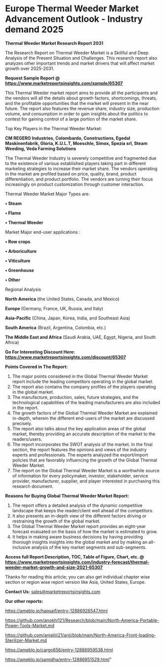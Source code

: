 # Europe Thermal Weeder Market Advancement Outlook - Industry demand 2025

<strong>Thermal Weeder Market Research Report 2031</strong>

The Research Report on Thermal Weeder Market is a Skillful and Deep Analysis of the Present Situation and Challenges. This research report also analyzes other important trends and market drivers that will affect market growth over 2025-2031.

<strong>Request Sample Report @ <a href=https://www.marketreportsinsights.com/sample/65307>https://www.marketreportsinsights.com/sample/65307</a></strong>

This Thermal Weeder market report aims to provide all the participants and the vendors will all the details about growth factors, shortcomings, threats, and the profitable opportunities that the market will present in the near future. The report also features the revenue share, industry size, production volume, and consumption in order to gain insights about the politics to contest for gaining control of a large portion of the market share.

Top Key Players in the Thermal Weeder Market:

<strong>CM REGERO Industries, Colombardo, Constructions, Egedal Maskinenfabrik, Gloria, K.U.L.T, Moeschle, Simox, Spezia srl, Steam Weeding, Veda Farming Solutions</strong>

The Thermal Weeder Industry is severely competitive and fragmented due to the existence of various established players taking part in different marketing strategies to increase their market share. The vendors operating in the market are profiled based on price, quality, brand, product differentiation, and product portfolio. The vendors are turning their focus increasingly on product customization through customer interaction.

Thermal Weeder Market Major Types are:

<strong>• Steam

• Flame

• Thermal Weeder</strong>

Market Major end-user applications :

<strong>• Row crops

• Arboriculture

• Viticulture

• Greenhouse

• Other</strong>

Regional Analysis

</u><strong><b>North America</b></strong> (the United States, Canada, and Mexico)

<strong><b>Europe </b></strong>(Germany, France, UK, Russia, and Italy)

<strong><b>Asia-Pacific</b></strong> (China, Japan, Korea, India, and Southeast Asia)

<strong><b>South America</b></strong> (Brazil, Argentina, Colombia, etc.)

<strong><b>The Middle East and Africa</b></strong> (Saudi Arabia, UAE, Egypt, Nigeria, and South Africa)

<strong>Go For Interesting Discount Here: <a href=https://www.marketreportsinsights.com/discount/65307>https://www.marketreportsinsights.com/discount/65307</a></strong>

<strong>Points Covered in The Report:</strong>
<ol>
  <li>The major points considered in the Global Thermal Weeder Market report include the leading competitors operating in the global market.</li>
  <li>The report also contains the company profiles of the players operating in the global market.</li>
  <li>The manufacture, production, sales, future strategies, and the technological capabilities of the leading manufacturers are also included in the report.</li>
  <li>The growth factors of the Global Thermal Weeder Market are explained in-depth, wherein the different end-users of the market are discussed precisely.</li>
  <li>The report also talks about the key application areas of the global market, thereby providing an accurate description of the market to the readers/users.</li>
  <li>The report incorporates the SWOT analysis of the market. In the final section, the report features the opinions and views of the industry experts and professionals. The experts analyzed the export/import policies that are favorably influencing the growth of the Global Thermal Weeder Market.</li>
  <li>The report on the Global Thermal Weeder Market is a worthwhile source of information for every policymaker, investor, stakeholder, service provider, manufacturer, supplier, and player interested in purchasing this research document.</li>
</ol>
<strong>Reasons for Buying Global Thermal Weeder Market Report:</strong>

<ol>
  <li>The report offers a detailed analysis of the dynamic competitive landscape that keeps the reader/client well ahead of the competitors.</li>
  <li>It also presents an in-depth view of the different factors driving or restraining the growth of the global market.</li>
  <li>The Global Thermal Weeder Market report provides an eight-year forecast evaluated on the basis of how the market is estimated to grow.</li>
  <li>It helps in making aware business decisions by having providing thorough insights insights into the global market and by making an all-inclusive analysis of the key market segments and sub-segments.</li>
</ol>
<strong>Access full Report Description, TOC, Table of Figure, Chart, etc. @ <a href=https://www.marketreportsinsights.com/industry-forecast/thermal-weeder-market-growth-and-size-2021-65307>https://www.marketreportsinsights.com/industry-forecast/thermal-weeder-market-growth-and-size-2021-65307</a></strong>


Thanks for reading this article; you can also get individual chapter wise section or region wise report version like Asia, United States, Europe.

<strong>Contact Us:</strong>
sales@marketreportsinsights.com

<strong>Our other reports:</strong>

<a href=https://ameblo.jp/haqsaif/entry-12886926547.html>https://ameblo.jp/haqsaif/entry-12886926547.html</a>

<a href=https://github.com/anokhi121/Research/blob/main/North-America-Portable-Power-Tools-Market.md>https://github.com/anokhi121/Research/blob/main/North-America-Portable-Power-Tools-Market.md</a>

<a href=https://github.com/anjaliiii21/anjj/blob/main/North-America-Front-loading-Sterilizer-Market.md>https://github.com/anjaliiii21/anjj/blob/main/North-America-Front-loading-Sterilizer-Market.md</a>

<a href=https://ameblo.jp/cargo656/entry-12886959538.html>https://ameblo.jp/cargo656/entry-12886959538.html</a>

<a href=https://ameblo.jp/samidha/entry-12886951529.html>https://ameblo.jp/samidha/entry-12886951529.html</a>"
